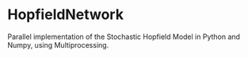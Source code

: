# HopfieldNetwork
Parallel implementation of the Stochastic Hopfield Model in Python and Numpy, using Multiprocessing.
